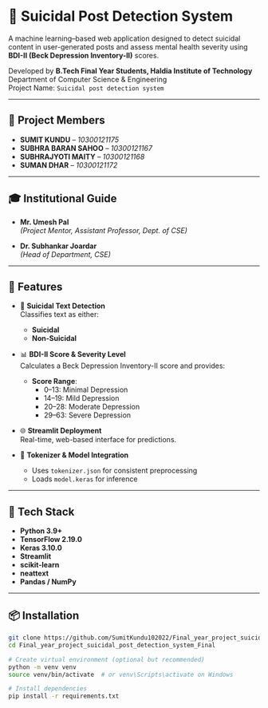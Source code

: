 # 🧠 Suicidal Post Detection System

A machine learning–based web application designed to detect suicidal content in user-generated posts and assess mental health severity using **BDI-II (Beck Depression Inventory-II)** scores.

Developed by **B.Tech Final Year Students, Haldia Institute of Technology**  
Department of Computer Science & Engineering  
Project Name: `Suicidal post detection system`

---

## 👥 Project Members

- **SUMIT KUNDU** – *10300121175*
- **SUBHRA BARAN SAHOO** – *10300121167*
- **SUBHRAJYOTI MAITY** – *10300121168*
- **SUMAN DHAR** – *10300121172*


---

## 🎓 Institutional Guide

- **Mr. Umesh Pal**  
  *(Project Mentor, Assistant Professor, Dept. of CSE)*

- **Dr. Subhankar Joardar**  
  *(Head of Department, CSE)*

---

## 🚀 Features

- 🧪 **Suicidal Text Detection**  
  Classifies text as either:
  - **Suicidal**
  - **Non-Suicidal**

- 📊 **BDI-II Score & Severity Level**  
  Calculates a Beck Depression Inventory-II score and provides:
  - **Score Range**:
    - 0–13: Minimal Depression
    - 14–19: Mild Depression
    - 20–28: Moderate Depression
    - 29–63: Severe Depression

- 🌐 **Streamlit Deployment**  
  Real-time, web-based interface for predictions.

- 🔄 **Tokenizer & Model Integration**
  - Uses `tokenizer.json` for consistent preprocessing
  - Loads `model.keras` for inference

---

## 🧰 Tech Stack

- **Python 3.9+**
- **TensorFlow 2.19.0**
- **Keras 3.10.0**
- **Streamlit**
- **scikit-learn**
- **neattext**
- **Pandas / NumPy**

---

## 📦 Installation

```bash
git clone https://github.com/SumitKundu102022/Final_year_project_suicidal_post_detection_system_Final.git
cd Final_year_project_suicidal_post_detection_system_Final

# Create virtual environment (optional but recommended)
python -m venv venv
source venv/bin/activate  # or venv\Scripts\activate on Windows

# Install dependencies
pip install -r requirements.txt
